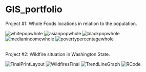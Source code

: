 # GIS_portfolio

Project #1: Whole Foods locations in relation to the population.

![whitepopwhole](https://github.com/kaibailey2/GIS_portfolio/assets/148814961/0a483b6f-ecc2-4f15-80be-1efce977a2da)
![asianpopwhole](https://github.com/kaibailey2/GIS_portfolio/assets/148814961/5b3a4059-3393-4484-b38d-b01b49b52253)
![blackpopwhole](https://github.com/kaibailey2/GIS_portfolio/assets/148814961/365608a6-8250-4bde-bd7b-d00cce445edc)
![medianincomewhole](https://github.com/kaibailey2/GIS_portfolio/assets/148814961/f34a5b27-0a38-4507-82c7-580f2778ba89)
![povertypercentagewhole](https://github.com/kaibailey2/GIS_portfolio/assets/148814961/be5538fb-e054-4a3b-add4-af73808e5aca)

<br>
Project #2: Wildfire situation in Washington State.

![FinalPrintLayout](https://github.com/kaibailey2/GIS_portfolio/assets/148814961/2ac38316-0eef-45a1-8a4f-94179f105d46)
![WildfiresFinal](https://github.com/kaibailey2/GIS_portfolio/assets/148814961/6d9e722f-4fa9-4bb5-80bf-49dcd3c8b0c5)
![TrendLineGraph](https://github.com/kaibailey2/GIS_portfolio/assets/148814961/c449bea1-4523-4bcb-951d-6220bb691eef)
![RCode](https://github.com/kaibailey2/GIS_portfolio/assets/148814961/cb2f9ee3-a199-425d-ac3e-ffbc8c636e93)
